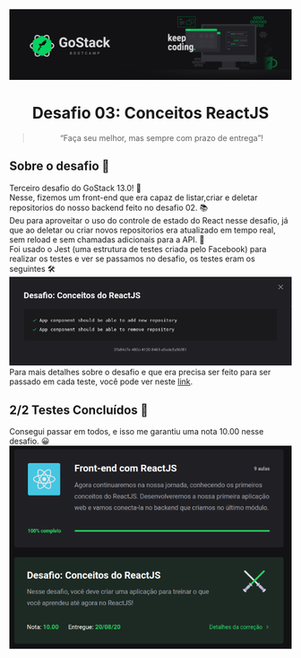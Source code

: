 <img alt="GoStack" src="./readme_assets/header-desafios-new.png" />
<h1 align="center">
  Desafio 03: Conceitos ReactJS
</h1>

<blockquote align="center">“Faça seu melhor, mas sempre com prazo de entrega”!</blockquote>

## Sobre o desafio 💪
Terceiro desafio do GoStack 13.0! 🚀 <br>
Nesse, fizemos um front-end que era capaz de listar,criar e deletar repositorios do nosso backend feito no desafio 02. 📚 <br>
Deu para aproveitar o uso do controle de estado do React nesse desafio, já que ao deletar ou criar novos repositorios era atualizado em tempo real, sem reload e sem chamadas adicionais para a API. 🚀 <br>
Foi usado o Jest (uma estrutura de testes criada pelo Facebook) para realizar os testes e ver se passamos no desafio, os testes eram os seguintes 🛠 <br>
<img src="./readme_assets/testes.png"></img>
Para mais detalhes sobre o desafio e que era precisa ser feito para ser passado em cada teste, você pode ver neste <a href="https://github.com/rocketseat-education/bootcamp-gostack-desafios/tree/master/desafio-conceitos-reactjs">link</a>.

## 2/2 Testes Concluídos 🎯
Consegui passar em todos, e isso me garantiu uma nota 10.00 nesse desafio. 😀
<img src="./readme_assets/resultado.png"></img>
